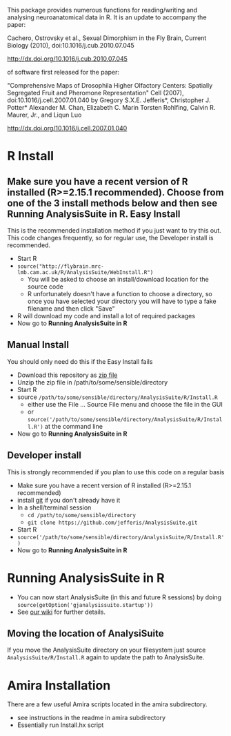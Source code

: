 This package provides numerous functions for reading/writing and analysing neuroanatomical data in R.  It is an update to accompany the paper:

Cachero, Ostrovsky et al., Sexual Dimorphism in the Fly Brain, Current Biology (2010), doi:10.1016/j.cub.2010.07.045

http://dx.doi.org/10.1016/j.cub.2010.07.045

of software first released for the paper:

"Comprehensive Maps of Drosophila Higher Olfactory Centers: 
Spatially Segregated Fruit and Pheromone Representation"
Cell (2007), doi:10.1016/j.cell.2007.01.040
by Gregory S.X.E. Jefferis*, Christopher J. Potter*
Alexander M. Chan, Elizabeth C. Marin
Torsten Rohlfing, Calvin R. Maurer, Jr., and Liqun Luo

http://dx.doi.org/10.1016/j.cell.2007.01.040

R Install
=========
Make sure you have a recent version of R installed (R>=2.15.1 recommended). Choose from one of the 3 install
methods below and then see **Running AnalysisSuite in R**.
Easy Install
------------
This is the recommended installation method if you just want to try this out. 
This code changes frequently, so for regular use, the Developer install is recommended. 
  * Start R
  * `source("http://flybrain.mrc-lmb.cam.ac.uk/R/AnalysisSuite/WebInstall.R")`
    * You will be asked to choose an install/download location for the source code
    * R unfortunately doesn't have a function to choose a directory, so once you have
      selected your directory you will have to type a fake filename and then click "Save"
  * R will download my code and install a lot of required packages
  * Now go to **Running AnalysisSuite in R**

Manual Install
--------------
You should only need do this if the Easy Install fails
  * Download this repository as [zip file](https://github.com/jefferis/AnalysisSuite/zipball/master)
  * Unzip the zip file in /path/to/some/sensible/directory
  * Start R
  * source `/path/to/some/sensible/directory/AnalysisSuite/R/Install.R`
    * either use the File ... Source File menu and choose the file in the GUI
    * or `source('/path/to/some/sensible/directory/AnalysisSuite/R/Install.R')` at the command line
  * Now go to **Running AnalysisSuite in R**
  
Developer install
-----------------
This is strongly recommended if you plan to use this code on a regular basis

  * Make sure you have a recent version of R installed (R>=2.15.1 recommended)
  * install [git](http://git-scm.com/) if you don't already have it
  * In a shell/terminal session
    * `cd /path/to/some/sensible/directory`
    * `git clone https://github.com/jefferis/AnalysisSuite.git`
  * Start R
  * `source('/path/to/some/sensible/directory/AnalysisSuite/R/Install.R')`
  * Now go to **Running AnalysisSuite in R**

Running AnalysisSuite in R
==========================
  * You can now start AnalysisSuite (in this and future R sessions) by doing 
     `source(getOption('gjanalysissuite.startup'))`
  * See [our wiki](http://flybrain.mrc-lmb.cam.ac.uk/dokuwiki/doku.php?id=warping_manual:start) for further details.

Moving the location of AnalysiSuite
-----------------------------------
If you move the AnalysisSuite directory on your filesystem just source `AnalysisSuite/R/Install.R` again to update
the path to AnalysisSuite.


Amira Installation
==================
There are a few useful Amira scripts located in the amira subdirectory.
  * see instructions in the readme in amira subdirectory
  * Essentially run Install.hx script